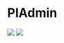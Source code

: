 # PIAdmin

![](https://raw.githubusercontent.com/treesflower/dustAdmin/master/admin.png)
![](https://raw.githubusercontent.com/treesflower/dustAdmin/master/admin2.png)